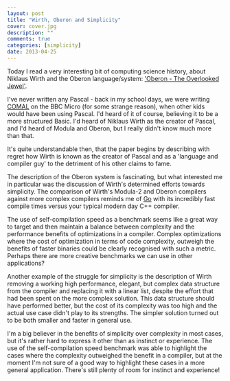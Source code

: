 ```yaml
---
layout: post
title: "Wirth, Oberon and Simplicity"
cover: cover.jpg
description: ""
comments: true
categories: [simplicity]
date: 2013-04-25
---
```

Today I read a very interesting bit of computing science history, about Niklaus Wirth and the Oberon language/system: ['Oberon - The Overlooked Jewel'](https://www.ics.uci.edu/~franz/Site/pubs-pdf/BC03.pdf).

I've never written any Pascal - back in my school days, we were writing [COMAL](http://en.wikipedia.org/wiki/COMAL) on the BBC Micro (for some strange reason), when other kids would have been using Pascal.  I'd heard of it of course, believing it to be a more structured Basic.  I'd heard of Niklaus Wirth as the creator of Pascal, and I'd heard of Modula and Oberon, but I really didn't know much more than that.

It's quite understandable then, that the paper begins by describing with regret how Wirth is known as the creator of Pascal and as a 'language and compiler guy' to the detriment of his other claims to fame.

The description of the Oberon system is fascinating, but what interested me in particular was the discussion of Wirth's determined efforts towards simplicity.  The comparison of Wirth's Modula-2 and Oberon compilers against more complex compilers reminds me of [Go](http://golang.org/) with its incredibly fast compile times versus your typical modern day C++ compiler.

The use of self-compilation speed as a benchmark seems like a great way to target and then maintain a balance between complexity and the performance benefits of optimizations in a compiler.  Complex optimizations where the cost of optimization in terms of code complexity, outweigh the benefits of faster binaries could be clearly recognised with such a metric.  Perhaps there are more creative benchmarks we can use in other applications?

Another example of the struggle for simplicity is the description of Wirth removing a working high performance, elegant, but complex data structure from the compiler and replacing it with a linear list, despite the effort that had been spent on the more complex solution.  This data structure should have performed better, but the cost of its complexity was too high and the actual use case didn't play to its strengths.  The simpler solution turned out to be both smaller and faster in general use.

I'm a big believer in the benefits of simplicity over complexity in most cases, but it's rather hard to express it other than as instinct or experience.  The use of the self-compilation speed benchmark was able to highlight the cases where the complexity outweighed the benefit in a compiler, but at the moment I'm not sure of a good way to highlight these cases in a more general application.  There's still plenty of room for instinct and experience!
